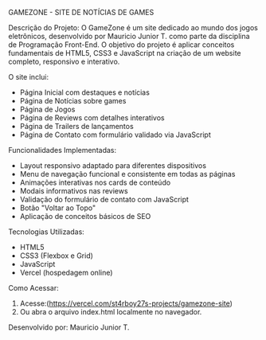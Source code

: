 GAMEZONE - SITE DE NOTÍCIAS DE GAMES

Descrição do Projeto:
O GameZone é um site dedicado ao mundo dos jogos eletrônicos, desenvolvido por Mauricio Junior T. como parte da disciplina de Programação Front-End. O objetivo do projeto é aplicar conceitos fundamentais de HTML5, CSS3 e JavaScript na criação de um website completo, responsivo e interativo.

O site inclui:
- Página Inicial com destaques e notícias
- Página de Notícias sobre games
- Página de Jogos
- Página de Reviews com detalhes interativos
- Página de Trailers de lançamentos
- Página de Contato com formulário validado via JavaScript

Funcionalidades Implementadas:
- Layout responsivo adaptado para diferentes dispositivos
- Menu de navegação funcional e consistente em todas as páginas
- Animações interativas nos cards de conteúdo
- Modais informativos nas reviews
- Validação do formulário de contato com JavaScript
- Botão "Voltar ao Topo"
- Aplicação de conceitos básicos de SEO

Tecnologias Utilizadas:
- HTML5
- CSS3 (Flexbox e Grid)
- JavaScript
- Vercel (hospedagem online)

Como Acessar:
1. Acesse:(https://vercel.com/st4rboy27s-projects/gamezone-site)
2. Ou abra o arquivo index.html localmente no navegador.

Desenvolvido por:
Mauricio Junior T.
